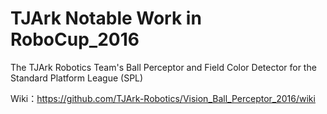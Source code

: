 # TJArk Notable Work in RoboCup_2016
The TJArk Robotics Team's Ball Perceptor and Field Color Detector for the Standard Platform League (SPL) 

Wiki：https://github.com/TJArk-Robotics/Vision_Ball_Perceptor_2016/wiki
